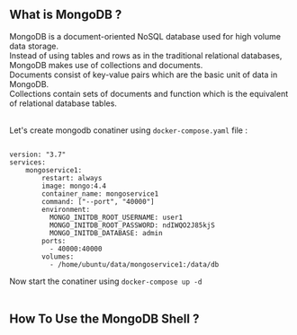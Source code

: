 
## What is MongoDB ?
<summary> MongoDB is a document-oriented NoSQL database used for high volume data storage. </summary>

<summary> Instead of using tables and rows as in the traditional relational databases, MongoDB makes use of collections and documents. </summary>

<summary> Documents consist of key-value pairs which are the basic unit of data in MongoDB. </summary>

<summary> Collections contain sets of documents and function which is the equivalent of relational database tables. </summary>
</br>

Let's create mongodb conatiner using `docker-compose.yaml` file :

```

version: "3.7"
services:
    mongoservice1:
        restart: always
        image: mongo:4.4
        container_name: mongoservice1
        command: ["--port", "40000"]
        environment:
          MONGO_INITDB_ROOT_USERNAME: user1
          MONGO_INITDB_ROOT_PASSWORD: ndIWQO2J85kjS  
          MONGO_INITDB_DATABASE: admin
        ports:
          - 40000:40000
        volumes:
          - /home/ubuntu/data/mongoservice1:/data/db
```

Now start the conatiner using ` docker-compose up -d `
</br>
</br>

## How To Use the MongoDB Shell ?


